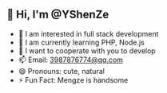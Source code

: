 ## 👋 Hi, I'm @YShenZe

- 👀 I am interested in full stack development
- 🌱 I am currently learning PHP, Node.js
- 💞️ I want to cooperate with you to develop
- 📫 Email: 3987876774@qq.com
- 😄 Pronouns: cute, natural
- ⚡ Fun Fact: Mengze is handsome
